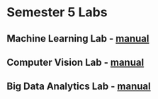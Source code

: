 # Semester 5 Labs

## Machine Learning Lab - [manual](ML/Machine%20Learning%20Lab%20CSE%203183.pdf?raw=true)

## Computer Vision Lab - [manual](CV/FCV-Lab-Manual.pdf?raw=true)

## Big Data Analytics Lab - [manual](BDA/BDAL-2024-1.pdf?raw=true)
